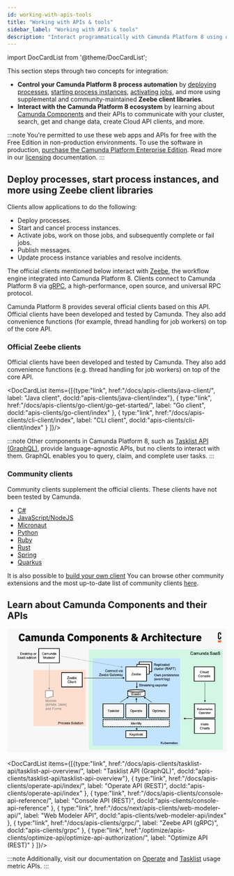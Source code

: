 ```yaml
---
id: working-with-apis-tools
title: "Working with APIs & tools"
sidebar_label: "Working with APIs & tools"
description: "Interact programmatically with Camunda Platform 8 using official Zeebe client libraries and APIs."
---
```


import DocCardList from '@theme/DocCardList';

This section steps through two concepts for integration:

- **Control your Camunda Platform 8 process automation** by [deploying processes](/components/modeler/web-modeler/save-and-deploy.md), [starting process instances](/components/modeler/web-modeler/start-instance.md), [activating jobs](/components/concepts/job-workers.md), and more using supplemental and community-maintained **Zeebe client libraries**.
- **Interact with the Camunda Platform 8 ecosystem** by learning about [Camunda Components](/components/components-overview.md) and their APIs to communicate with your cluster, search, get and change data, create Cloud API clients, and more.

:::note
You're permitted to use these web apps and APIs for free with the Free Edition in non-production environments. To use the software in production, [purchase the Camunda Platform Enterprise Edition](https://camunda.com/products/cloud/camunda-cloud-enterprise-contact/). Read more in our [licensing](../reference/licenses.md) documentation.
:::

## Deploy processes, start process instances, and more using Zeebe client libraries

Clients allow applications to do the following:

- Deploy processes.
- Start and cancel process instances.
- Activate jobs, work on those jobs, and subsequently complete or fail jobs.
- Publish messages.
- Update process instance variables and resolve incidents.

The official clients mentioned below interact with [Zeebe](/components/zeebe/zeebe-overview.md), the workflow engine integrated into Camunda Platform 8. Clients connect to Camunda Platform 8 via [gRPC](https://grpc.io), a high-performance, open source, and universal RPC protocol.

Camunda Platform 8 provides several official clients based on this API. Official clients have been developed and tested by Camunda. They also add convenience functions (for example, thread handling for job workers) on top of the core API.

### Official Zeebe clients

Official clients have been developed and tested by Camunda. They also add convenience functions (e.g. thread handling for job workers) on top of the core API.

<DocCardList items={[{type:"link", href:"/docs/apis-clients/java-client/", label: "Java client", docId:"apis-clients/java-client/index"},
{
type:"link", href:"/docs/apis-clients/go-client/go-get-started/", label: "Go client", docId:"apis-clients/go-client/index"
},
{
type:"link", href:"/docs/apis-clients/cli-client/index", label: "CLI client", docId:"apis-clients/cli-client/index"
}
]}/>

:::note
Other components in Camunda Platform 8, such as [Tasklist API (GraphQL)](tasklist-api/generated.md), provide language-agnostic APIs, but no clients to interact with them. GraphQL enables you to query, claim, and complete user tasks.
:::

### Community clients

Community clients supplement the official clients. These clients have not been tested by Camunda.

- [C#](community-clients/c-sharp.md)
- [JavaScript/NodeJS](community-clients/javascript.md)
- [Micronaut](community-clients/micronaut.md)
- [Python](community-clients/python.md)
- [Ruby](community-clients/ruby.md)
- [Rust](community-clients/rust.md)
- [Spring](community-clients/spring.md)
- [Quarkus](community-clients/quarkus.md)

It is also possible to [build your own client](build-your-own-client.md) You can browse other community extensions and the most up-to-date list of community clients [here](https://github.com/orgs/camunda-community-hub/repositories).

## Learn about Camunda Components and their APIs

![Architecture diagram for Camunda Platform including all the components for SaaS](./img/ComponentsAndArchitecture_SaaS.png)

<DocCardList items={[{type:"link", href:"/docs/apis-clients/tasklist-api/tasklist-api-overview/", label: "Tasklist API (GraphQL)", docId:"apis-clients/tasklist-api/tasklist-api-overview"},
{
type:"link", href:"/docs/apis-clients/operate-api/index/", label: "Operate API (REST)", docId:"apis-clients/operate-api/index"
},
{
type:"link", href:"/docs/apis-clients/console-api-reference/", label: "Console API (REST)", docId:"apis-clients/console-api-reference"
},
{
type:"link", href:"/docs/next/apis-clients/web-modeler-api/", label: "Web Modeler API", docId:"apis-clients/web-modeler-api/index"
},
{
type:"link", href:"/docs/apis-clients/grpc/", label: "Zeebe API (gRPC)", docId:"apis-clients/grpc"
},
{
type:"link", href:"/optimize/apis-clients/optimize-api/optimize-api-authorization/", label: "Optimize API (REST)"
}
]}/>

:::note
Additionally, visit our documentation on [Operate](../self-managed/operate-deployment/usage-metrics.md) and [Tasklist](../self-managed/tasklist-deployment/usage-metrics.md) usage metric APIs.
:::
